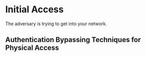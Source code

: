 # Initial Access

The adversary is trying to get into your network.

## Authentication Bypassing Techniques for Physical Access
